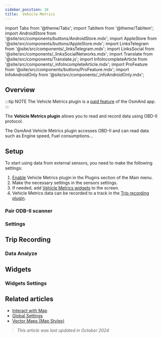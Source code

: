```yaml
---
sidebar_position: 18
title:  Vehicle Metrics
---
```


import Tabs from '@theme/Tabs';
import TabItem from '@theme/TabItem';
import AndroidStore from '@site/src/components/buttons/AndroidStore.mdx';
import AppleStore from '@site/src/components/buttons/AppleStore.mdx';
import LinksTelegram from '@site/src/components/_linksTelegram.mdx';
import LinksSocial from '@site/src/components/_linksSocialNetworks.mdx';
import Translate from '@site/src/components/Translate.js';
import InfoIncompleteArticle from '@site/src/components/_infoIncompleteArticle.mdx';
import ProFeature from '@site/src/components/buttons/ProFeature.mdx';
import InfoAndroidOnly from '@site/src/components/_infoAndroidOnly.mdx';


## Overview

:::tip NOTE
The Vehicle Metrics plugin is a [paid feature](../purchases/index.md) of the OsmAnd app.  
:::

The **Vehicle Metrics plugin** allows you to read and record data using OBD-II protocol.

The OsmAnd Vehicle Metrics plugin accesses OBD-II and can read data such as Engine speed, Fuel consumptions...


## Setup

To start using data from external sensors, you need to make the following settings:  

1. [Enable](../plugins/index.md#enable--disable) Vehicle Metrics plugin in the Plugins section of the Main menu.
2. Make the necessary settings in the sensors settings.
3. If needed, add [Vehicle Metrics widgets](#widgets) to the screen.
4. Vehicle Metrics data can be recorded to a track in the [Trip recording plugin](#trip-recording).

### Pair ODB-II scanner

### Settings


## Trip Recording

### Data Analyze

## Widgets

### Widgets Settings


## Related articles

- [Interact with Map](../../user/map/interact-with-map.md)
- [Global Settings](../../user/personal/global-settings.md)
- [Vector Maps (Map Styles)](../../user/map/vector-maps.md)

> *This article was last updated in October 2024*